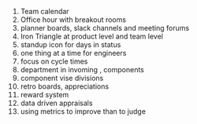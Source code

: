 1. Team calendar
2. Office hour with breakout rooms
3. planner boards, slack channels and meeting forums
4. Iron Triangle at product level and team level
5. standup icon for days in status
6. one thing at a time for engineers
7. focus on cycle times
8. department in invoming , components 
9. component vise divisions 
10. retro boards, appreciations
11. reward system
12. data driven appraisals 
13. using metrics to improve than to judge 
